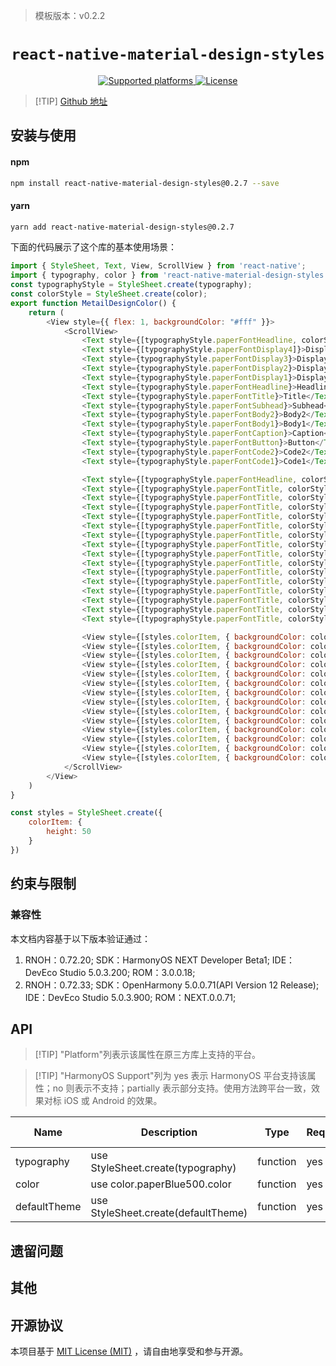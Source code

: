 > 模板版本：v0.2.2

<p align="center">
  <h1 align="center"> <code>react-native-material-design-styles</code> </h1>
</p>
<p align="center">
    <a href="https://github.com/binggg/react-native-material-design-styles">
        <img src="https://img.shields.io/badge/platforms-android%20|%20ios%20|%20harmony%20-lightgrey.svg" alt="Supported platforms" />
    </a>
    <a href="https://www.mit-license.org/">
        <img src="https://img.shields.io/badge/license-MIT-green.svg" alt="License" />
        <!-- <img src="https://img.shields.io/badge/license-Apache-blue.svg" alt="License" /> -->
    </a>
</p>

> [!TIP] [Github 地址](https://github.com/binggg/react-native-material-design-styles)



## 安装与使用



<!-- tabs:start -->

#### **npm**

```bash
npm install react-native-material-design-styles@0.2.7 --save
```
#### **yarn**

```bash
yarn add react-native-material-design-styles@0.2.7
```

<!-- tabs:end -->

下面的代码展示了这个库的基本使用场景：




```js
import { StyleSheet, Text, View, ScrollView } from 'react-native';
import { typography, color } from 'react-native-material-design-styles';
const typographyStyle = StyleSheet.create(typography);
const colorStyle = StyleSheet.create(color);
export function MetailDesignColor() {
    return (
        <View style={{ flex: 1, backgroundColor: "#fff" }}>
            <ScrollView>
                <Text style={[typographyStyle.paperFontHeadline, colorStyle.paperTeal500]}>Typography</Text>
                <Text style={[typographyStyle.paperFontDisplay4]}>Display4</Text>
                <Text style={typographyStyle.paperFontDisplay3}>Display3</Text>
                <Text style={typographyStyle.paperFontDisplay2}>Display2</Text>
                <Text style={typographyStyle.paperFontDisplay1}>Display1</Text>
                <Text style={typographyStyle.paperFontHeadline}>Headline</Text>
                <Text style={typographyStyle.paperFontTitle}>Title</Text>
                <Text style={typographyStyle.paperFontSubhead}>Subhead</Text>
                <Text style={typographyStyle.paperFontBody2}>Body2</Text>
                <Text style={typographyStyle.paperFontBody1}>Body1</Text>
                <Text style={typographyStyle.paperFontCaption}>Caption</Text>
                <Text style={typographyStyle.paperFontButton}>Button</Text>
                <Text style={typographyStyle.paperFontCode2}>Code2</Text>
                <Text style={typographyStyle.paperFontCode1}>Code1</Text>

                <Text style={[typographyStyle.paperFontHeadline, colorStyle.paperTeal500]}>Text Color</Text>
                <Text style={[typographyStyle.paperFontTitle, colorStyle.paperPink500]}>paperPink500</Text>
                <Text style={[typographyStyle.paperFontTitle, colorStyle.paperPink50]}>paperPink50</Text>
                <Text style={[typographyStyle.paperFontTitle, colorStyle.paperPink100]}>paperPink100</Text>
                <Text style={[typographyStyle.paperFontTitle, colorStyle.paperPink200]}>paperPink200</Text>
                <Text style={[typographyStyle.paperFontTitle, colorStyle.paperPink300]}>paperPink300</Text>
                <Text style={[typographyStyle.paperFontTitle, colorStyle.paperPink400]}>paperPink400</Text>
                <Text style={[typographyStyle.paperFontTitle, colorStyle.paperPink500]}>paperPink500</Text>
                <Text style={[typographyStyle.paperFontTitle, colorStyle.paperPink600]}>paperPink600</Text>
                <Text style={[typographyStyle.paperFontTitle, colorStyle.paperPink700]}>paperPink700</Text>
                <Text style={[typographyStyle.paperFontTitle, colorStyle.paperPink800]}>paperPink800</Text>
                <Text style={[typographyStyle.paperFontTitle, colorStyle.paperPink900]}>paperPink900</Text>
                <Text style={[typographyStyle.paperFontTitle, colorStyle.paperPinkA100]}>paperPinkA100</Text>
                <Text style={[typographyStyle.paperFontTitle, colorStyle.paperPinkA200]}>paperPinkA200</Text>
                <Text style={[typographyStyle.paperFontTitle, colorStyle.paperPinkA400]}>paperPinkA400</Text>
                <Text style={[typographyStyle.paperFontTitle, colorStyle.paperPinkA700]}>paperPinkA700</Text>

                <View style={[styles.colorItem, { backgroundColor: color.paperBlue500.color }]}></View>
                <View style={[styles.colorItem, { backgroundColor: color.paperBlue50.color }]}></View>
                <View style={[styles.colorItem, { backgroundColor: color.paperBlue100.color }]}></View>
                <View style={[styles.colorItem, { backgroundColor: color.paperBlue200.color }]}></View>
                <View style={[styles.colorItem, { backgroundColor: color.paperBlue300.color }]}></View>
                <View style={[styles.colorItem, { backgroundColor: color.paperBlue400.color }]}></View>
                <View style={[styles.colorItem, { backgroundColor: color.paperBlue500.color }]}></View>
                <View style={[styles.colorItem, { backgroundColor: color.paperBlue600.color }]}></View>
                <View style={[styles.colorItem, { backgroundColor: color.paperBlue700.color }]}></View>
                <View style={[styles.colorItem, { backgroundColor: color.paperBlue800.color }]}></View>
                <View style={[styles.colorItem, { backgroundColor: color.paperBlue900.color }]}></View>
                <View style={[styles.colorItem, { backgroundColor: color.paperBlueA200.color }]}></View>
                <View style={[styles.colorItem, { backgroundColor: color.paperBlueA400.color }]}></View>
                <View style={[styles.colorItem, { backgroundColor: color.paperBlueA700.color }]}></View>
            </ScrollView>
        </View>
    )
}

const styles = StyleSheet.create({
    colorItem: {
        height: 50
    }
})
```


## 约束与限制

### 兼容性


本文档内容基于以下版本验证通过：


1. RNOH：0.72.20; SDK：HarmonyOS NEXT Developer Beta1; IDE：DevEco Studio 5.0.3.200; ROM：3.0.0.18;
2. RNOH：0.72.33; SDK：OpenHarmony 5.0.0.71(API Version 12 Release); IDE：DevEco Studio 5.0.3.900; ROM：NEXT.0.0.71;



## API

> [!TIP] "Platform"列表示该属性在原三方库上支持的平台。

> [!TIP] "HarmonyOS Support"列为 yes 表示 HarmonyOS 平台支持该属性；no 则表示不支持；partially 表示部分支持。使用方法跨平台一致，效果对标 iOS 或 Android 的效果。

| Name | Description | Type | Required | Platform | HarmonyOS Support  |
| ---- | ----------- | ---- | -------- | -------- | ------------------ |
| typography  | use StyleSheet.create(typography)        | function  | yes | iOS/android      | yes |
| color  | use color.paperBlue500.color        | function  | yes | iOS/android      | yes |
| defaultTheme  | use StyleSheet.create(defaultTheme)         | function  | yes | iOS/android      | yes |
## 遗留问题



## 其他

## 开源协议

本项目基于 [MIT License (MIT)](https://www.mit-license.org/) ，请自由地享受和参与开源。


